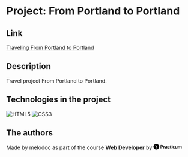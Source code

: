 # Project: From Portland to Portland

## Link

[Traveling From Portland to Portland](https://github.com/melodoc/from-portland-to-portland)

## Description

Travel project From Portland to Portland.

## Technologies in the project

![HTML5](https://img.shields.io/badge/html5-%23E34F26.svg?style=for-the-badge&logo=html5&logoColor=white) ![CSS3](https://img.shields.io/badge/css3-%231572B6.svg?style=for-the-badge&logo=css3&logoColor=white)

## The authors

Made by melodoc as part of the course **Web Developer** by <img src="images/logo_header.png" alt="Yandex.Practicum" height="15"/>

